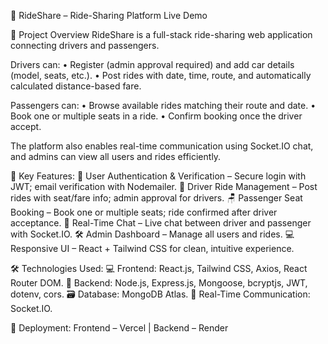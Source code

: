 🚗 RideShare – Ride-Sharing Platform
Live Demo

📌 Project Overview
RideShare is a full-stack ride-sharing web application connecting drivers and passengers.

Drivers can:
• Register (admin approval required) and add car details (model, seats, etc.).
• Post rides with date, time, route, and automatically calculated distance-based fare.

Passengers can:
• Browse available rides matching their route and date.
• Book one or multiple seats in a ride.
• Confirm booking once the driver accept.

The platform also enables real-time communication using Socket.IO chat, and admins can view all users and rides efficiently.

🚀 Key Features:
🔐 User Authentication & Verification – Secure login with JWT; email verification with Nodemailer.
🚌 Driver Ride Management – Post rides with seat/fare info; admin approval for drivers.
🪑 Passenger Seat Booking – Book one or multiple seats; ride confirmed after driver acceptance.
💬 Real-Time Chat – Live chat between driver and passenger with Socket.IO.
🛠️ Admin Dashboard – Manage all users and rides.
💻 Responsive UI – React + Tailwind CSS for clean, intuitive experience.

🛠️ Technologies Used:
💻 Frontend: React.js, Tailwind CSS, Axios, React Router DOM.
🧠 Backend: Node.js, Express.js, Mongoose, bcryptjs, JWT, dotenv, cors.
🗃️ Database: MongoDB Atlas.
💬 Real-Time Communication: Socket.IO.

🚀 Deployment:
Frontend – Vercel | Backend – Render
